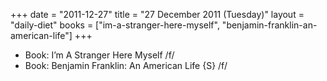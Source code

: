 +++
date = "2011-12-27"
title = "27 December 2011 (Tuesday)"
layout = "daily-diet"
books = ["im-a-stranger-here-myself", "benjamin-franklin-an-american-life"]
+++


* Book: I’m A Stranger Here Myself /f/
* Book: Benjamin Franklin: An American Life {S} /f/
